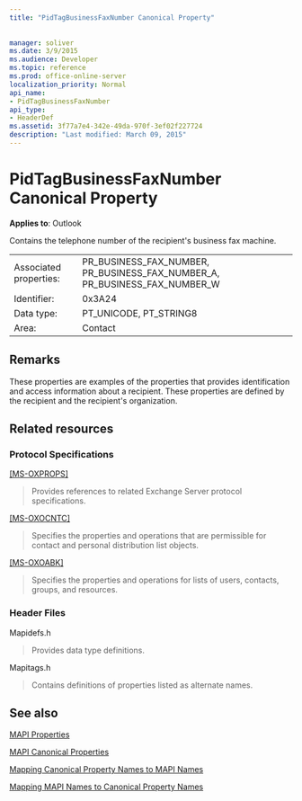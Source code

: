 ```yaml
---
title: "PidTagBusinessFaxNumber Canonical Property"
 
 
manager: soliver
ms.date: 3/9/2015
ms.audience: Developer
ms.topic: reference
ms.prod: office-online-server
localization_priority: Normal
api_name:
- PidTagBusinessFaxNumber
api_type:
- HeaderDef
ms.assetid: 3f77a7e4-342e-49da-970f-3ef02f227724
description: "Last modified: March 09, 2015"
---
```


# PidTagBusinessFaxNumber Canonical Property

  
  
**Applies to**: Outlook 
  
Contains the telephone number of the recipient's business fax machine. 
  
|||
|:-----|:-----|
|Associated properties:  <br/> |PR_BUSINESS_FAX_NUMBER, PR_BUSINESS_FAX_NUMBER_A, PR_BUSINESS_FAX_NUMBER_W  <br/> |
|Identifier:  <br/> |0x3A24  <br/> |
|Data type:  <br/> |PT_UNICODE, PT_STRING8  <br/> |
|Area:  <br/> |Contact  <br/> |
   
## Remarks

These properties are examples of the properties that provides identification and access information about a recipient. These properties are defined by the recipient and the recipient's organization. 
  
## Related resources

### Protocol Specifications

[[MS-OXPROPS]](http://msdn.microsoft.com/library/f6ab1613-aefe-447d-a49c-18217230b148%28Office.15%29.aspx)
  
> Provides references to related Exchange Server protocol specifications.
    
[[MS-OXOCNTC]](http://msdn.microsoft.com/library/9b636532-9150-4836-9635-9c9b756c9ccf%28Office.15%29.aspx)
  
> Specifies the properties and operations that are permissible for contact and personal distribution list objects.
    
[[MS-OXOABK]](http://msdn.microsoft.com/library/f4cf9b4c-9232-4506-9e71-2270de217614%28Office.15%29.aspx)
  
> Specifies the properties and operations for lists of users, contacts, groups, and resources.
    
### Header Files

Mapidefs.h
  
> Provides data type definitions.
    
Mapitags.h
  
> Contains definitions of properties listed as alternate names.
    
## See also



[MAPI Properties](mapi-properties.md)
  
[MAPI Canonical Properties](mapi-canonical-properties.md)
  
[Mapping Canonical Property Names to MAPI Names](mapping-canonical-property-names-to-mapi-names.md)
  
[Mapping MAPI Names to Canonical Property Names](mapping-mapi-names-to-canonical-property-names.md)

